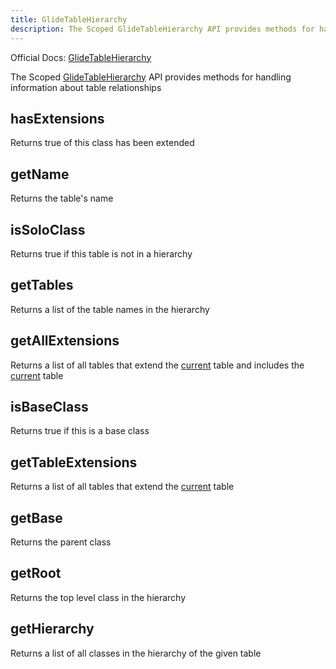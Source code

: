```yaml
---
title: GlideTableHierarchy
description: The Scoped GlideTableHierarchy API provides methods for handling information about table relationships
---
```

Official Docs: [GlideTableHierarchy](https://docs.servicenow.com/search?q=GlideTableHierarchy)

The Scoped [GlideTableHierarchy](/reference/glidetablehierarchy/) API provides methods for handling information about table relationships

## hasExtensions
Returns true of this class has been extended
## getName
Returns the table's name
## isSoloClass
Returns true if this table is not in a hierarchy
## getTables
Returns a list of the table names in the hierarchy
## getAllExtensions
Returns a list of all tables that extend the [current](/reference/current/) table and includes the [current](/reference/current/) table
## isBaseClass
Returns true if this is a base class
## getTableExtensions
Returns a list of all tables that extend the [current](/reference/current/) table
## getBase
Returns the parent class
## getRoot
Returns the top level class in the hierarchy
## getHierarchy
Returns a list of all classes in the hierarchy of the given table
